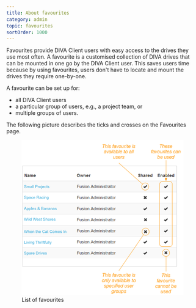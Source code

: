 ```yaml
---
title: About favourites
category: admin
topic: favourites
sortOrder: 1000
---
```


Favourites provide DIVA Client users with easy access to the drives they use most often. A favourite is a customised collection of DIVA drives that can be mounted in one go by the DIVA Client user. This saves users time because by using favourites, users don't have to locate and mount the drives they require one-by-one.

A favourite can be set up for:

- all DIVA Client users
- a particular group of users, e.g., a project team, or
- multiple groups of users.

The following picture describes the ticks and crosses on the Favourites page.

<figure>
  <img src="/images/v2/fusion/favourites-00.png" alt="List of favourites"/>
  <figcaption>List of favourites</figcaption>
</figure>
